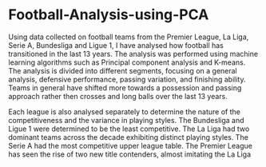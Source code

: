# Football-Analysis-using-PCA

Using data collected on football teams from the Premier League, La
Liga, Serie A, Bundesliga and Ligue 1, I have analysed how football has
transitioned in the last 13 years. The analysis was performed using machine
learning algorithms such as Principal component analysis and K-means. The
analysis is divided into different segments, focusing on a general analysis,
defensive performance, passing variation, and finishing ability. Teams in
general have shifted more towards a possession and passing approach rather
then crosses and long balls over the last 13 years.

Each league is also analysed separately to determine the nature of the
competitiveness and the variance in playing styles. The Bundesliga and
Ligue 1 were determined to be the least competitive. The La Liga had two
dominant teams across the decade exhibiting distinct playing styles. The
Serie A had the most competitive upper league table. The Premier League
has seen the rise of two new title contenders, almost imitating the La Liga
